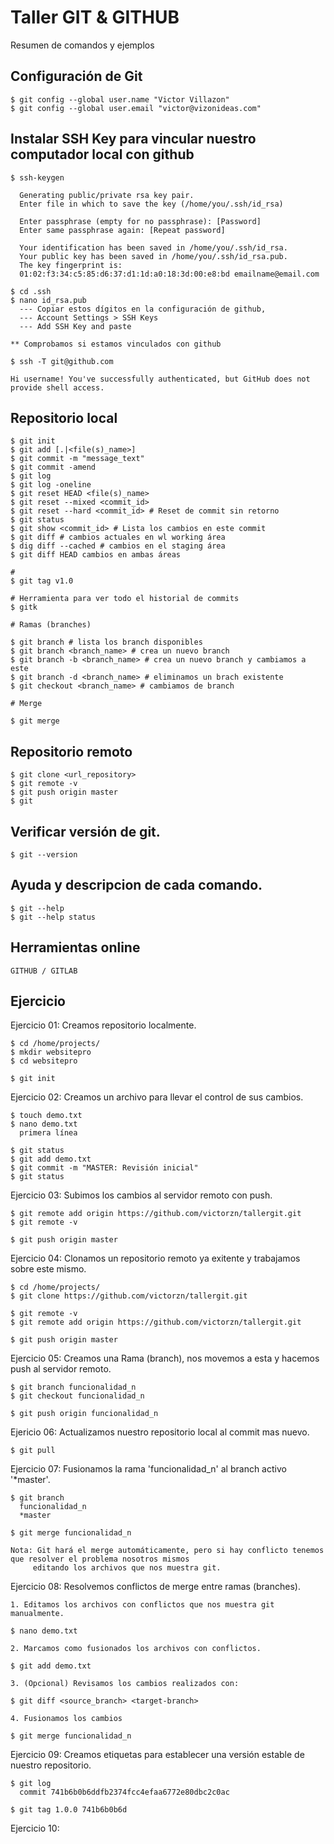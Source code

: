 Taller GIT & GITHUB
===================

Resumen de comandos y ejemplos

## Configuración de Git 

    $ git config --global user.name "Victor Villazon"
    $ git config --global user.email "victor@vizonideas.com"

## Instalar SSH Key para vincular nuestro computador local con github

    $ ssh-keygen

      Generating public/private rsa key pair.
      Enter file in which to save the key (/home/you/.ssh/id_rsa)

      Enter passphrase (empty for no passphrase): [Password]
      Enter same passphrase again: [Repeat password]

      Your identification has been saved in /home/you/.ssh/id_rsa.
      Your public key has been saved in /home/you/.ssh/id_rsa.pub.
      The key fingerprint is:
      01:02:f3:34:c5:85:d6:37:d1:1d:a0:18:3d:00:e8:bd emailname@email.com

    $ cd .ssh
    $ nano id_rsa.pub
      --- Copiar estos dígitos en la configuración de github,
      --- Account Settings > SSH Keys
      --- Add SSH Key and paste

    ** Comprobamos si estamos vinculados con github
   
    $ ssh -T git@github.com
   
    Hi username! You've successfully authenticated, but GitHub does not
    provide shell access.


## Repositorio local

    $ git init
    $ git add [.|<file(s)_name>]
    $ git commit -m "message_text"
    $ git commit -amend
    $ git log
    $ git log -oneline
    $ git reset HEAD <file(s)_name>
    $ git reset --mixed <commit_id>
    $ git reset --hard <commit_id> # Reset de commit sin retorno
    $ git status
    $ git show <commit_id> # Lista los cambios en este commit
    $ git diff # cambios actuales en wl working área
    $ dig diff --cached # cambios en el staging área
    $ git diff HEAD cambios en ambas áreas

    #
    $ git tag v1.0

    # Herramienta para ver todo el historial de commits
    $ gitk

    # Ramas (branches)

    $ git branch # lista los branch disponibles
    $ git branch <branch_name> # crea un nuevo branch
    $ git branch -b <branch_name> # crea un nuevo branch y cambiamos a este
    $ git branch -d <branch_name> # eliminamos un brach existente
    $ git checkout <branch_name> # cambiamos de branch

    # Merge

    $ git merge

## Repositorio remoto

    $ git clone <url_repository>
    $ git remote -v
    $ git push origin master
    $ git

## Verificar versión de git.

    $ git --version

## Ayuda y descripcion de cada comando.

    $ git --help
    $ git --help status

## Herramientas online

    GITHUB / GITLAB


## Ejercicio


Ejercicio 01: Creamos repositorio localmente.

    $ cd /home/projects/
    $ mkdir websitepro
    $ cd websitepro

    $ git init

Ejercicio 02: Creamos un archivo para llevar el control de sus cambios.

    $ touch demo.txt
    $ nano demo.txt
      primera línea

    $ git status
    $ git add demo.txt
    $ git commit -m "MASTER: Revisión inicial"
    $ git status

Ejercicio 03: Subimos los cambios al servidor remoto con push.

    $ git remote add origin https://github.com/victorzn/tallergit.git
    $ git remote -v

    $ git push origin master


Ejercicio 04: Clonamos un repositorio remoto ya exitente y trabajamos sobre este mismo.

    $ cd /home/projects/
    $ git clone https://github.com/victorzn/tallergit.git

    $ git remote -v
    $ git remote add origin https://github.com/victorzn/tallergit.git
    
    $ git push origin master

    
Ejercicio 05: Creamos una Rama (branch), nos movemos a esta y hacemos push al servidor remoto.

    $ git branch funcionalidad_n
    $ git checkout funcionalidad_n

    $ git push origin funcionalidad_n


Ejericio 06: Actualizamos nuestro repositorio local al commit mas nuevo.

    $ git pull


Ejercicio 07: Fusionamos la rama 'funcionalidad_n' al branch activo '*master'.

    $ git branch
      funcionalidad_n
      *master

    $ git merge funcionalidad_n

    Nota: Git hará el merge automáticamente, pero si hay conflicto tenemos que resolver el problema nosotros mismos
         editando los archivos que nos muestra git.


Ejercicio 08: Resolvemos conflictos de merge entre ramas (branches).

    1. Editamos los archivos con conflictos que nos muestra git manualmente.
   
    $ nano demo.txt  

    2. Marcamos como fusionados los archivos con conflictos.
  
    $ git add demo.txt

    3. (Opcional) Revisamos los cambios realizados con:
   
    $ git diff <source_branch> <target-branch>

    4. Fusionamos los cambios

    $ git merge funcionalidad_n
  

Ejercicio 09: Creamos etiquetas para establecer una versión estable de nuestro repositorio.

    $ git log
      commit 741b6b0b6ddfb2374fcc4efaa6772e80dbc2c0ac

    $ git tag 1.0.0 741b6b0b6d

Ejercicio 10:

